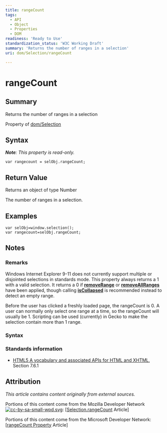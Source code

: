 ```yaml
---
title: rangeCount
tags:
  - API
  - Object
  - Properties
  - DOM
readiness: 'Ready to Use'
standardization_status: 'W3C Working Draft'
summary: 'Returns the number of ranges in a selection'
uri: dom/Selection/rangeCount

---
```

# rangeCount

## Summary

Returns the number of ranges in a selection

<span data-meta="applies_to" data-type="key">Property of <span data-type="value">[dom/Selection](/dom/Selection)</span></span>

## Syntax

***Note**: This property is read-only.*

``` {.js}
var rangecount = selObj.rangeCount;
```

## Return Value

<span data-meta="return" data-type="key">Returns an object of type <span data-type="value">Number</span></span>

The number of ranges in a selection.

## Examples

``` {.js}
var selObj=window.selection();
var rangecount=selObj.rangeCount;
```

## Notes

### Remarks

Windows Internet Explorer 9-11 does not currently support multiple or disjointed selections in standards mode. This property always returns a 1 with a valid selection. It returns a 0 if [**removeRange**](/dom/Selection/removeRange) or [**removeAllRanges**](/dom/Selection/removeAllRanges) have been applied, though calling [**isCollapsed**](/dom/Selection/isCollapsed) is recommended instead to detect an empty range.

Before the user has clicked a freshly loaded page, the rangeCount is 0. A user can normally only select one range at a time, so the rangeCount will usually be 1. Scripting can be used (currently) in Gecko to make the selection contain more than 1 range.

### Syntax

### Standards information

-   [HTML5 A vocabulary and associated APIs for HTML and XHTML](http://go.microsoft.com/fwlink/p/?linkid=221374), Section 7.6.1

## Attribution

*This article contains content originally from external sources.*

Portions of this content come from the Mozilla Developer Network [![cc-by-sa-small-wpd.svg](/assets/thumb/8/8c/cc-by-sa-small-wpd.svg/120px-cc-by-sa-small-wpd.svg.png)](http://creativecommons.org/licenses/by-sa/3.0/us/): [[Selection.rangeCount](https://developer.mozilla.org/en-US/docs/Web/API/Selection.rangeCount) Article]

Portions of this content come from the Microsoft Developer Network: [[rangeCount Property](http://msdn.microsoft.com/en-us/library/ie/ff974693(v=vs.85).aspx) Article]


